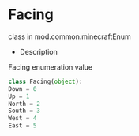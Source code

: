 # Facing 

class in mod.common.minecraftEnum 

- Description 

Facing enumeration value 

```python 
class Facing(object): 
Down = 0 
Up = 1 
North = 2 
South = 3 
West = 4 
East = 5 

``` 

